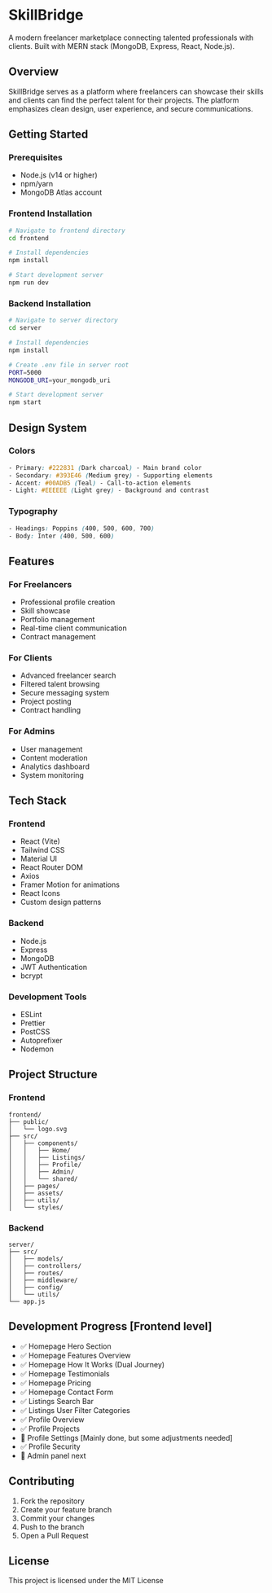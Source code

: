 # SkillBridge

A modern freelancer marketplace connecting talented professionals with clients. Built with MERN stack (MongoDB, Express, React, Node.js).

## Overview

SkillBridge serves as a platform where freelancers can showcase their skills and clients can find the perfect talent for their projects. The platform emphasizes clean design, user experience, and secure communications.

## Getting Started

### Prerequisites

- Node.js (v14 or higher)
- npm/yarn
- MongoDB Atlas account

### Frontend Installation

```bash
# Navigate to frontend directory
cd frontend

# Install dependencies
npm install

# Start development server
npm run dev
```

### Backend Installation

```bash
# Navigate to server directory
cd server

# Install dependencies
npm install

# Create .env file in server root
PORT=5000
MONGODB_URI=your_mongodb_uri

# Start development server
npm start
```

## Design System

### Colors

```css
- Primary: #222831 (Dark charcoal) - Main brand color
- Secondary: #393E46 (Medium grey) - Supporting elements
- Accent: #00ADB5 (Teal) - Call-to-action elements
- Light: #EEEEEE (Light grey) - Background and contrast
```

### Typography

```css
- Headings: Poppins (400, 500, 600, 700)
- Body: Inter (400, 500, 600)
```

## Features

### For Freelancers

- Professional profile creation
- Skill showcase
- Portfolio management
- Real-time client communication
- Contract management

### For Clients

- Advanced freelancer search
- Filtered talent browsing
- Secure messaging system
- Project posting
- Contract handling

### For Admins

- User management
- Content moderation
- Analytics dashboard
- System monitoring

## Tech Stack

### Frontend

- React (Vite)
- Tailwind CSS
- Material UI
- React Router DOM
- Axios
- Framer Motion for animations
- React Icons
- Custom design patterns

### Backend

- Node.js
- Express
- MongoDB
- JWT Authentication
- bcrypt

### Development Tools

- ESLint
- Prettier
- PostCSS
- Autoprefixer
- Nodemon

## Project Structure

### Frontend

```
frontend/
├── public/
│   └── logo.svg
├── src/
│   ├── components/
│   │   ├── Home/
│   │   ├── Listings/
│   │   ├── Profile/
│   │   ├── Admin/
│   │   └── shared/
│   ├── pages/
│   ├── assets/
│   ├── utils/
│   └── styles/
```

### Backend

```
server/
├── src/
│   ├── models/
│   ├── controllers/
│   ├── routes/
│   ├── middleware/
│   ├── config/
│   └── utils/
└── app.js
```

## Development Progress [Frontend level]
- ✅ Homepage Hero Section
- ✅ Homepage Features Overview
- ✅ Homepage How It Works (Dual Journey)
- ✅ Homepage Testimonials
- ✅ Homepage Pricing
- ✅ Homepage Contact Form
- ✅ Listings Search Bar
- ✅ Listings User Filter Categories
- ✅ Profile Overview
- ✅ Profile Projects
- 🚧 Profile Settings [Mainly done, but some adjustments needed]
- ✅ Profile Security
- 🚧 Admin panel next

## Contributing

1. Fork the repository
2. Create your feature branch
3. Commit your changes
4. Push to the branch
5. Open a Pull Request

## License

This project is licensed under the MIT License
